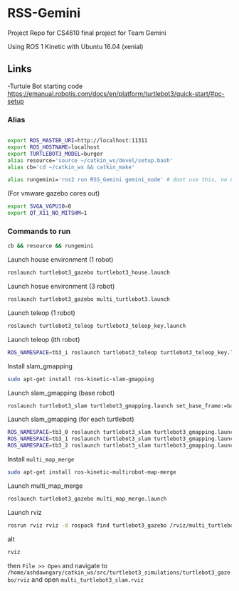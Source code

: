 # RSS-Gemini
Project Repo for CS4610 final project for Team Gemini

Using ROS 1 Kinetic  with Ubuntu 16.04 (xenial)

## Links
-Turtule Bot starting code
https://emanual.robotis.com/docs/en/platform/turtlebot3/quick-start/#pc-setup

### Alias
```bash

export ROS_MASTER_URI=http://localhost:11311
export ROS_HOSTNAME=localhost
export TURTLEBOT3_MODEL=burger
alias resource='source ~/catkin_ws/devel/setup.bash'
alias cb='cd ~/catkin_ws && catkin_make'

alias rungemini='ros2 run RSS_Gemini gemini_node' # dont use this, no node yet

```

(For vmware gazebo cores out)
```bash
export SVGA_VGPU10=0
export QT_X11_NO_MITSHM=1
```


### Commands to run
```bash
cb && resource && rungemini
```

Launch house environment (1 robot)
```bash
roslaunch turtlebot3_gazebo turtlebot3_house.launch
```

Launch hosue environment (3 robot)
```bash
roslaunch turtlebot3_gazebo multi_turtlebot3.launch
```

Launch teleop (1 robot)
```bash
roslaunch turtlebot3_teleop turtlebot3_teleop_key.launch
```

Launch teleop (ith robot)
```bash
ROS_NAMESPACE=tb3_i roslaunch turtlebot3_teleop turtlebot3_teleop_key.launch
```

Install slam_gmapping
```bash
sudo apt-get install ros-kinetic-slam-gmapping
```
Launch slam_gmapping (base robot)
```bash
roslaunch turtlebot3_slam turtlebot3_gmapping.launch set_base_frame:=base_footprint set_odom_frame:=odom set_map_frame:=map
```

Launch slam_gmapping (for each turtlebot)
```bash
ROS_NAMESPACE=tb3_0 roslaunch turtlebot3_slam turtlebot3_gmapping.launch set_base_frame:=tb3_0/base_footprint set_odom_frame:=tb3_0/odom set_map_frame:=tb3_0/map
ROS_NAMESPACE=tb3_1 roslaunch turtlebot3_slam turtlebot3_gmapping.launch set_base_frame:=tb3_1/base_footprint set_odom_frame:=tb3_1/odom set_map_frame:=tb3_1/map
ROS_NAMESPACE=tb3_2 roslaunch turtlebot3_slam turtlebot3_gmapping.launch set_base_frame:=tb3_2/base_footprint set_odom_frame:=tb3_2/odom set_map_frame:=tb3_2/map
```

Install `multi_map_merge`
```bash
sudo apt-get install ros-kinetic-multirobot-map-merge
```

Launch multi_map_merge
```bash
roslaunch turtlebot3_gazebo multi_map_merge.launch
```

Launch rviz
```bash
rosrun rviz rviz -d rospack find turtlebot3_gazebo /rviz/multi_turtlebot3_slam.rviz
```
alt
```bash
rviz
```
then `File >> Open` and navigate to `/home/ashdawngary/catkin_ws/src/turtlebot3_simulations/turtlebot3_gazebo/rviz` and open `multi_turtlebot3_slam.rviz`
